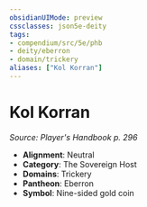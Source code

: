 ```yaml
---
obsidianUIMode: preview
cssclasses: json5e-deity
tags:
- compendium/src/5e/phb
- deity/eberron
- domain/trickery
aliases: ["Kol Korran"]
---
```

# Kol Korran
*Source: Player's Handbook p. 296* 

- **Alignment**: Neutral
- **Category**: The Sovereign Host
- **Domains**: Trickery
- **Pantheon**: Eberron
- **Symbol**: Nine-sided gold coin